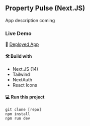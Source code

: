 ## Property Pulse (Next.JS)

App description coming

### Live Demo

🚀 [Deployed App](http://)

#### 🛠️ Build with

- Next.JS (14)
- Tailwind
- NextAuth
- React Icons

#### 💻 Run this project

```
git clone [repo]
npm install
npm run dev
```

